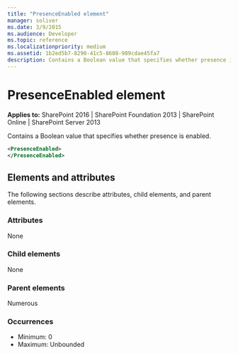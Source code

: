 ```yaml
---
title: "PresenceEnabled element"
manager: soliver
ms.date: 3/9/2015
ms.audience: Developer
ms.topic: reference
ms.localizationpriority: medium
ms.assetid: 1b2ed5b7-8290-41c5-8608-989cdae45fa7
description: Contains a Boolean value that specifies whether presence is enabled.
---
```


# PresenceEnabled element

**Applies to:** SharePoint 2016 | SharePoint Foundation 2013 | SharePoint Online | SharePoint Server 2013

Contains a Boolean value that specifies whether presence is enabled.

```XML
<PresenceEnabled>
</PresenceEnabled>
```

## Elements and attributes

The following sections describe attributes, child elements, and parent elements.

### Attributes

None

### Child elements

None

### Parent elements

Numerous

### Occurrences

- Minimum: 0
- Maximum: Unbounded

<br/>
